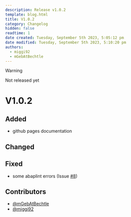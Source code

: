```yaml
---
description: Release v1.0.2
template: blog.html
title: V1.0.2
category: Changelog
hidden: false
readtime: 1
date created: Tuesday, September 5th 2023, 5:05:12 pm
date modified: Tuesday, September 5th 2023, 5:10:20 pm
authors:
  - miggi92
  - mGebAtBechtle
---
```

> [!warning]
> Not released yet

# V1.0.2

## Added

- github pages documentation

## Changed

## Fixed

- some abaplint errors (Issue [#8])

## Contributors
- [@mGebAtBechtle]
- [@miggi92]




[@miggi92]: https://github.com/miggi92
[@mGebAtBechtle]: https://github.com/mGebAtBechtle
[#8]: https://github.com/miggi92/odata-fw/issues/8